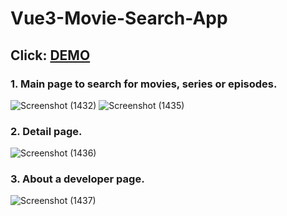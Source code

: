 # Vue3-Movie-Search-App
## Click: [DEMO](https://searchmovie4night.netlify.app)

### 1. Main page to search for movies, series or episodes.
![Screenshot (1432)](https://github.com/jeongwookim2022/Vue3-Movie-Search-App/assets/109917393/e17932cc-ea57-41dd-bc72-91ec17e2566b)
![Screenshot (1435)](https://github.com/jeongwookim2022/Vue3-Movie-Search-App/assets/109917393/5cd50739-0f6a-42f0-95e6-db41e0e98f2d)

### 2. Detail page.
![Screenshot (1436)](https://github.com/jeongwookim2022/Vue3-Movie-Search-App/assets/109917393/40867466-7e48-4c91-9ab7-d4e2a71dff1d)

### 3. About a developer page.
![Screenshot (1437)](https://github.com/jeongwookim2022/Vue3-Movie-Search-App/assets/109917393/65300781-7e02-45d1-bdcb-0b29953978ed)
